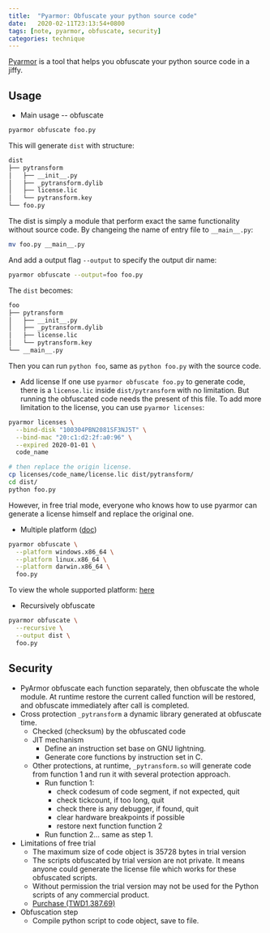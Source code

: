 ```yaml
---
title:  "Pyarmor: Obfuscate your python source code"
date:   2020-02-11T23:13:54+0800
tags: [note, pyarmor, obfuscate, security]
categories: technique
---
```



[Pyarmor](https://pyarmor.readthedocs.io/en/latest/index.html) is a tool that helps you obfuscate your python source code in a jiffy.

## Usage

  - Main usage -- obfuscate
  ```bash
  pyarmor obfuscate foo.py
  ```
  This will generate `dist` with structure:
  ```bash
  dist
  ├── pytransform
  │   ├── __init__.py
  │   ├── _pytransform.dylib
  │   ├── license.lic
  │   └── pytransform.key
  └── foo.py
  ```
  The dist is simply a module that perform exact the same functionality without source code.
  By changeing the name of entry file to `__main__.py`:
  ```bash
  mv foo.py __main__.py
  ```
  And add a output flag `--output` to specify the output dir name:
  ```bash
  pyarmor obfuscate --output=foo foo.py
  ```
  The `dist` becomes:
  ```bash
  foo
  ├── pytransform
  │   ├── __init__.py
  │   ├── _pytransform.dylib
  │   ├── license.lic
  │   └── pytransform.key
  └── __main__.py
  ```
  Then you can run `python foo`, same as `python foo.py` with the source code.
  
  - Add license 
  If one use `pyarmor obfuscate foo.py` to generate code, there is a `license.lic` inside `dist/pytransform` with no limitation. But running the obfuscated code needs the present of this file. To add more limitation to the license, you can use `pyarmor licenses`:
  ```bash
  pyarmor licenses \
    --bind-disk "100304PBN2081SF3NJ5T" \
    --bind-mac "20:c1:d2:2f:a0:96" \
    --expired 2020-01-01 \
    code_name

  # then replace the origin license.
  cp licenses/code_name/license.lic dist/pytransform/
  cd dist/
  python foo.py
  ```
  However, in free trial mode, everyone who knows how to use pyarmor can generate a license himself and replace the original one.
  - Multiple platform ([doc](https://pyarmor.readthedocs.io/en/latest/advanced.html#running-obfuscated-scripts-in-multiple-platforms))
  ```bash
  pyarmor obfuscate \
    --platform windows.x86_64 \
    --platform linux.x86_64 \
    --platform darwin.x86_64 \
    foo.py
  ```
  To view the whole supported platform: [here](https://pyarmor.readthedocs.io/en/latest/platforms.html#standard-platform-names)
  - Recursively obfuscate
  ```bash
  pyarmor obfuscate \
    --recursive \
    --output dist \
    foo.py
  ```

## Security

- PyArmor obfuscate each function separately, then obfuscate the whole module. At runtime restore the current called function will be restored, and obfuscate immediately after call is completed.
- Cross protection `_pytransform`
  a dynamic library generated at obfuscate time.
    - Checked (checksum) by the obfuscated code
    - JIT mechanism
      - Define an instruction set base on GNU lightning.
      - Generate core functions by instruction set in C.
    - Other protections, at runtime, `_pytransform.so` will generate code from function 1 and run it with several protection approach.
      - Run function 1:
        - check codesum of code segment, if not expected, quit
        - check tickcount, if too long, quit
        - check there is any debugger, if found, quit
        - clear hardware breakpoints if possible
        - restore next function function 2
      - Run function 2... same as step 1.
- Limitations of free trial
    - The maximum size of code object is 35728 bytes in trial version
    - The scripts obfuscated by trial version are not private. It means anyone could generate the license file which works for these obfuscated scripts.
    - Without permission the trial version may not be used for the Python scripts of any commercial product.
    - [Purchase (TWD1,387.69)](https://order.shareit.com/cart/add?vendorid=200089125&PRODUCT[300871197]=1)
- Obfuscation step
  - Compile python script to code object, save to file.
